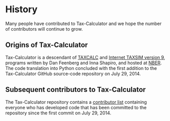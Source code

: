 History
=======

Many people have contributed to Tax-Calculator and we hope the number of contributors will continue to grow.

## Origins of Tax-Calculator

Tax-Calculator is a descendant of [TAXCALC](https://www.nber.org/taxcalc/) and [Internet TAXSIM version 9](https://users.nber.org/~taxsim/taxsim9/), programs written by Dan Feenberg and Inna Shapiro, and hosted at [NBER](https://users.nber.org/). The code translation into Python concluded with the first addition to the Tax-Calculator GitHub source-code repository on July 29, 2014.

## Subsequent contributors to Tax-Calculator

The Tax-Calculator repository contains a [contributor list](https://github.com/PSLmodels/Tax-Calculator/graphs/contributors) containing everyone who has developed code that has been committed to the repository since the first commit on July 29, 2014.